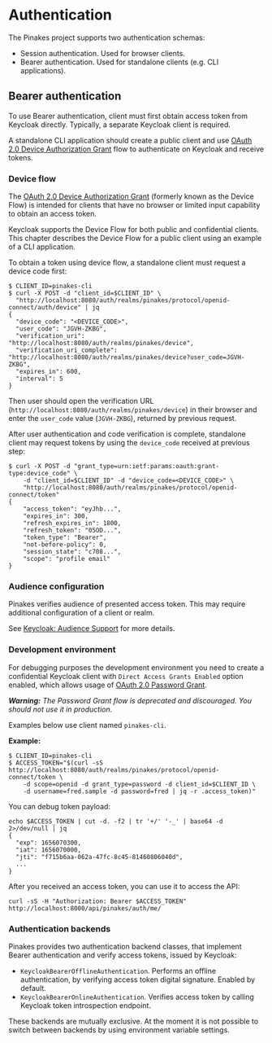 # Authentication

The Pinakes project supports two authentication schemas:
  - Session authentication. Used for browser clients.
  - Bearer authentication. Used for standalone clients (e.g. CLI applications).

## Bearer authentication

To use Bearer authentication, client must first obtain access token from Keycloak directly.
Typically, a separate Keycloak client is required.

A standalone CLI application should create a public client and use
[OAuth 2.0 Device Authorization Grant](https://oauth.net/2/device-flow/) flow
to authenticate on Keycloak and receive tokens.

### Device flow

The [OAuth 2.0 Device Authorization Grant](https://oauth.net/2/device-flow/) 
(formerly known as the Device Flow) is intended for clients that have no browser or limited input 
capability to obtain an access token.

Keycloak supports the Device Flow for both public and confidential clients.
This chapter describes the Device Flow for a public client using an example of a CLI application.

To obtain a token using device flow, a standalone client must request a device code first:

```shell
$ CLIENT_ID=pinakes-cli
$ curl -X POST -d "client_id=$CLIENT_ID" \
  "http://localhost:8080/auth/realms/pinakes/protocol/openid-connect/auth/device" | jq
{
  "device_code": "<DEVICE_CODE>",
  "user_code": "JGVH-ZKBG",
  "verification_uri": "http://localhost:8080/auth/realms/pinakes/device",
  "verification_uri_complete": "http://localhost:8080/auth/realms/pinakes/device?user_code=JGVH-ZKBG",
  "expires_in": 600,
  "interval": 5
}
```

Then user should open the verification URL (`http://localhost:8080/auth/realms/pinakes/device`)
in their browser and enter the `user_code` value (`JGVH-ZKBG`), returned by previous request.

After user authentication and code verification is complete, standalone client may request
tokens by using the `device_code` received at previous step:

```shell
$ curl -X POST -d "grant_type=urn:ietf:params:oauth:grant-type:device_code" \
    -d "client_id=$CLIENT_ID" -d "device_code=<DEVICE_CODE>" \
    "http://localhost:8080/auth/realms/pinakes/protocol/openid-connect/token"
{
    "access_token": "eyJhb...",
    "expires_in": 300,
    "refresh_expires_in": 1800,
    "refresh_token": "05OD...",
    "token_type": "Bearer",
    "not-before-policy": 0,
    "session_state": "c708...",
    "scope": "profile email"
}  
```

### Audience configuration

Pinakes verifies audience of presented access token. This may require additional configuration
of a client or realm.

See [Keycloak: Audience Support](https://www.keycloak.org/docs/latest/server_admin/#audience-support)
for more details.

### Development environment

For debugging purposes the development environment you need to create a confidential 
Keycloak client with `Direct Access Grants Enabled` option enabled, which
allows usage of [OAuth 2.0 Password Grant](https://oauth.net/2/grant-types/password/).

_**Warning:** The Password Grant flow is deprecated and discouraged.
You should not use it in production._ 

Examples below use client named `pinakes-cli`. 

**Example:**

```shell
$ CLIENT_ID=pinakes-cli
$ ACCESS_TOKEN="$(curl -sS http://localhost:8080/auth/realms/pinakes/protocol/openid-connect/token \
    -d scope=openid -d grant_type=password -d client_id=$CLIENT_ID \
    -d username=fred.sample -d password=fred | jq -r .access_token)"
```

You can debug token payload:

```shell
echo $ACCESS_TOKEN | cut -d. -f2 | tr '+/' '-_' | base64 -d 2>/dev/null | jq
{
  "exp": 1656070300,
  "iat": 1656070000,
  "jti": "f715b6aa-062a-47fc-8c45-81460806040d",
  ...
}
```

After you received an access token, you can use it to access the API:

```shell
curl -sS -H "Authorization: Bearer $ACCESS_TOKEN" http://localhost:8000/api/pinakes/auth/me/
```

### Authentication backends

Pinakes provides two authentication backend classes, that implement Bearer authentication and
verify access tokens, issued by Keycloak:

- `KeycloakBearerOfflineAuthentication`. Performs an offline authentication, by verifying access
  token digital signature. Enabled by default.
- `KeycloakBearerOnlineAuthentication`. Verifies access token by calling Keycloak 
  token introspection endpoint.

These backends are mutually exclusive. At the moment it is not possible to switch between backends
by using environment variable settings.